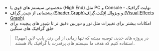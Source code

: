 
- مخصوص سیستم های قوی یا (High End) مثل PC و Console - نهایت گرافیک
 - پشتیبانی از [شِیدِر گِراف (Shader Graph)](شِیدِر%20گِراف%20(Shader%20Graph).md)و [ویژوال اِفِکت گِراف (Visual Effects Graph)](ویژوال%20اِفِکت%20گِراف%20(Visual%20Effects%20Graph).md)
- امکانات بیشتر برای تغییرات مثل نور و دوربین دقیق تر تا شِیدِر های پیچیده برای خلق گرافیک های سنگین


> [!مهم] 
> در پروژه های جدید، توصیه میشه که تنها زمانی از این رندر پایپ لاین استفاده کنیم که هدف ما سیستم های پرقدرت با گرافیک بالا هستند.